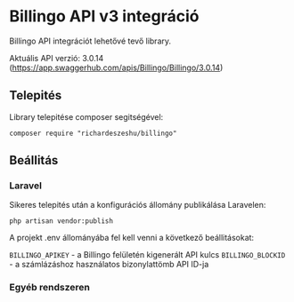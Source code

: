 # Billingo API v3 integráció

Billingo API integrációt lehetővé tevő library.

Aktuális API verzió: 3.0.14 (https://app.swaggerhub.com/apis/Billingo/Billingo/3.0.14)

## Telepités

Library telepitése composer segitségével:

```
composer require "richardeszeshu/billingo"
```

## Beállitás

### Laravel

Sikeres telepités után a konfigurációs állomány publikálása Laravelen:

```
php artisan vendor:publish
```

A projekt .env állományába fel kell venni a következő beállitásokat:

`BILLINGO_APIKEY` - a Billingo felületén kigenerált API kulcs
`BILLINGO_BLOCKID` - a számlázáshoz használatos bizonylattömb API ID-ja

### Egyéb rendszeren